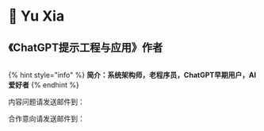 # 🚀 Yu Xia

## 《ChatGPT提示工程与应用》作者

<figure><img src="https://images.unsplash.com/photo-1622885186467-1f64c8367c11?crop=entropy&#x26;cs=srgb&#x26;fm=jpg&#x26;ixid=M3wxOTcwMjR8MHwxfHNlYXJjaHwzfHwlRTclQkElQTIlRTclOEMlQUF8ZW58MHx8fHwxNjkyMDUyNjg0fDA&#x26;ixlib=rb-4.0.3&#x26;q=85" alt=""><figcaption></figcaption></figure>

{% hint style="info" %}
**简介：系统架构师，老程序员，ChatGPT早期用户，AI爱好者**
{% endhint %}

内容问题请发送邮件到：

合作意向请发送邮件到：
